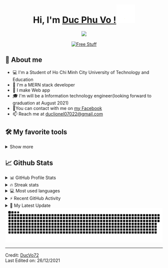 # <h1 align="center">Hi, I'm <a href="https://github.com/ducvp72">Duc Phu Vo !<a><img src="https://github.com/Kathryn-Jie/Kathryn-Jie/blob/main/wave.gif" width="60px" /></h1>
  
<p align="center">
 <a href="#"><img src="https://readme-typing-svg.herokuapp.com/?lines=Always%20learning%20new%20things&font=Fira%20Code&center=true&width=440&height=45&color=f75c7e&vCenter=true&size=22"></a>
</p>
  
<!-- Social icons section -->
<p align="center">
  <a href="https://www.facebook.com/DerrickVo72/"><img width="32px" alt="Free Stuff" title="Free gifts for you" src="https://camo.githubusercontent.com/013ab4b8c0a14af1d626b6106c10a4ca83129f9b89d063db25612dcb88740bc5/68747470733a2f2f63646e2e6a7364656c6976722e6e65742f6e706d2f73696d706c652d69636f6e734076332f69636f6e732f66616365626f6f6b2e737667"/></a>
<!--     &#8287;&#8287;&#8287;&#8287;&#8287;
  <a href="https://www.youtube.com/channel/UCcX4aonOsnrBRbyJhBaQH1Q"><img width="32px" alt="Youtube" title="Youtube" src="https://i.imgur.com/qiXu7b2.png"/></a> -->
</p>

  
## 📖 About me
* 💻 I'm a Student of Ho Chi Minh City University of Technology and Education
* 🎨 I'm a MERN stack developer
* 📱 I make Web app
* 🎓 I'm will be a Information technology engineer(looking forward to graduation at August 2021)
* 🔗You can contact with me on [my Facebook](https://www.facebook.com/DerrickVo72/)
* 📫 Reach me at duclionel07022@gmail.com
  

   
<!-- ## 🙋‍♂️ Connect with me
<p align="left">
  <a href="https://www.youtube.com/channel/UCcX4aonOsnrBRbyJhBaQH1Q"><img alt="Youtube" title="Youtube" src="https://img.shields.io/badge/-YouTube-red?style=for-the-badge&logo=youtube&logoColor=white"/></a>
</p> -->

## 🛠️ My favorite tools
<details>
<summary>  Show more </summary>
    
  ### 👨‍💻 Programming languages
  <div>
    
   #### 🔥 Mainstream Programming languages
<p>
    <a href="https://github.com/search?q=user%3ADenverCoder1+language%3Acss"><img alt="CSS" src="https://img.shields.io/badge/CSS-1572B6.svg?logo=css3&logoColor=white"></a>
      <a href="https://github.com/search?q=user%3ADenverCoder1+language%3Asass"><img alt="SASS" src="https://img.shields.io/badge/Sass-hotpink.svg?logo=SASS&logoColor=white"></a>
    <a href="https://github.com/search?q=user%3ADenverCoder1+language%3Ahtml"><img alt="HTML" src="https://img.shields.io/badge/HTML-E34F26.svg?logo=html5&logoColor=white"></a>
    <a href="https://github.com/search?q=user%3ADenverCoder1+language%3Ajavascript"><img alt="JavaScript" src="https://img.shields.io/badge/JavaScript-F7DF1E.svg?logo=javascript&logoColor=black"></a>
    <a href="https://github.com/search?q=user%3ADenverCoder1+language%3Ajavascript"><img alt="Node.js" src="https://img.shields.io/badge/Node.js-43853D.svg?logo=node.js&logoColor=white"></a>
    <a href="https://github.com/search?q=user%3ADenverCoder1+language%3Apython"><img alt="Python" src="https://img.shields.io/badge/Python-14354C.svg?logo=python&logoColor=white"></a>
    <a href="https://github.com/search?q=user%3ADenverCoder1+language%3Asql"><img alt="SQL" src="https://custom-icon-badges.herokuapp.com/badge/SQL-025E8C.svg?logo=database&logoColor=white"></a>
    <a href="https://github.com/search?q=user%3ADenverCoder1+language%3Asvg"><img alt="SVG+XML" src="https://img.shields.io/badge/SVG%2BXML-e0982c.svg?logo=svg&logoColor=white"></a>
    <a href="https://github.com/search?q=user%3ADenverCoder1+language%3AtypeScript"><img alt="TypeScript" src="https://img.shields.io/badge/TypeScript-007ACC.svg?logo=typescript&logoColor=white"></a>
  </p>
    
   #### Know the basics Programming languages
  <p>
      <a href="#"><img alt="C" src="https://custom-icon-badges.herokuapp.com/badge/C-03599C.svg?logo=c-in-hexagon&logoColor=white"></a>
    <a href="#"><img alt="C++" src="https://custom-icon-badges.herokuapp.com/badge/C++-9C033A.svg?logo=cpp2&logoColor=white"></a>
    <a href="#"><img alt="C#" src="https://custom-icon-badges.herokuapp.com/badge/C%23-68217A.svg?logo=cs2&logoColor=white"></a>
      <a href="https://github.com/search?q=user%3ADenverCoder1+language%3Ajava"><img alt="Java" src="https://img.shields.io/badge/Java-007396.svg?logo=java&logoColor=white"></a>
      <a href="https://github.com/search?q=user%3ADenverCoder1+language%3Akotlin"><img alt="Kotlin" src="https://img.shields.io/badge/Kotlin-0095D5.svg?  logo=Kotlin&logoColor=white"></a>
</p>
    
 </div>
  
  ### 🧰 Frameworks and libraries
  
  <p>
        <a href="#"><img alt="React" src="https://img.shields.io/badge/React-20232a.svg?logo=react&logoColor=%2361DAFB"></a>
     <a href="#"><img alt="tailwindvss" src="https://img.shields.io/badge/tailwindcss-%2338B2AC.svg?logo=tailwind-css&logoColor=white"></a>
         <a href="#"><img alt="tailwindvss" src="https://img.shields.io/badge/MUI-%230081CB.svg?logo=material-ui&logoColor=white"></a>
     <a href="#"><img alt="redux" src="https://img.shields.io/badge/redux-%23593d88.svg?logo=redux&logoColor=white"></a>
    <a href="#"><img alt="Bootstrap" src="https://img.shields.io/badge/Bootstrap-7952B3.svg?logo=bootstrap&logoColor=white"></a>
             <a href="#"><img alt="tailwindvss" src="https://img.shields.io/badge/Socket.io-black?logo=socket.io&badgeColor=010"></a>
        <a href="#"><img alt="node.js" src="https://img.shields.io/badge/node.js-6DA55F?logo=node.js&logoColor=white"></a>
    <a href="#"><img alt="Express.js" src="https://img.shields.io/badge/Express.js-404d59.svg?logo=express&logoColor=white"></a>
    <a href="#"><img alt="WPF (.Net)" src="https://img.shields.io/badge/WPF-5C2D91?logo=.net&logoColor=white"></a>
</p>

  
  ### 🗄️ Databases and cloud hosting
 
  <p>
    <a href="#"><img alt="GitHub Pages" src="https://img.shields.io/badge/GitHub%20Pages-327FC7.svg?logo=github&logoColor=white"></a>
    <a href="#"><img alt="Heroku" src="https://img.shields.io/badge/Heroku-430098.svg?logo=heroku&logoColor=white"></a>
       <a href="#"><img alt="Docker" src="https://img.shields.io/badge/docker-%230db7ed.svg?logo=docker&logoColor=white"></a>
    <a href="#"><img alt="MongoDB" src ="https://img.shields.io/badge/MongoDB-4ea94b.svg?logo=mongodb&logoColor=white"></a>
<!--     <a href="#"><img alt="MySQL" src="https://img.shields.io/badge/MySQL-00f.svg?logo=mysql&logoColor=white"></a>
    <a href="#"><img alt="SQLite" src ="https://img.shields.io/badge/SQLite-07405e.svg?logo=sqlite&logoColor=white"></a> -->
</p>
  
  ### 💻 Software and tools
  
  <p>
     <a href="#"><img alt="Visual Studio Code" src="https://img.shields.io/badge/Visual%20Studio%20Code-0078d7.svg?logo=visual-studio-code&logoColor=white"></a>
     <a href="#"><img alt="Postman" src="https://img.shields.io/badge/Postman-FF6C37?logo=postman&logoColor=white"></a>
     <a href="#"><img alt="Stack Overflow" src="https://img.shields.io/badge/-Stack%20Overflow-FE7A16?logo=stack-overflow&logoColor=white"></a>
    <a href="#"><img alt="Android" src="https://img.shields.io/badge/Android-3DDC84?logo=android&logoColor=white"></a>
    <a href="#"><img alt="Android Studio" src="https://img.shields.io/badge/Android%20Studio-008678.svg?logo=android-studio&logoColor=white"></a>
    <a href="#"><img alt="Codepen" src="https://img.shields.io/badge/Codepen-000000.svg?logo=codepen&logoColor=white"></a>
    <a href="#"><img alt="Git" src="https://img.shields.io/badge/Git-F05033.svg?logo=git&logoColor=white"></a>
</p>
</details>
  

## 📈 Github Stats
<details>
  <summary>📊 GitHub Profile Stats</summary>
  <br/>
  <p align="center">
   <a href="https://github.com/ducvp72/github-readme-stats"><img alt="DucVo72's Github Stats" src="https://github-readme-stats.vercel.app/api?username=ducvp72&show_icons=true&theme=tokyonight" /></a>
    </p>
</details>

  <details>
  <summary>🔥 Streak stats</summary>
  <br/>
<p align="center">
  <a href="https://github.com/ducvp72/github-readme-streak-stats">
    <img title="🔥 Get streak stats for your profile at git.io/streak-stats" alt="ducvp72's streak" src="https://github-readme-streak-stats.herokuapp.com/?user=ducvp72&theme=monokai-metallian&hide_border=true"/>
  </a>
</p>
</details>
  
<details> 
  <summary>💻 Most used languages</summary>
  <br/>
  <p align="center">
  <a href="#"><img alt="ducvp72's Top Languages" src="https://github-readme-stats.vercel.app/api/top-langs/?username=ducvp72&langs_count=8&layout=compact&theme=react&hide_border=true&bg_color=1F222E&title_color=F85D7F&icon_color=F8D866&hide=Jupyter%20Notebook" height="192px"/></a>
    <br/>
  <b>Note:</b> This chart is only a metric of which languages my public code on GitHub consists of and does not reflect my experience or skill level.
  </p>
<!--   Other style
  ![Top Langs](https://github-readme-stats.vercel.app/api/top-langs/?username=ducvp72&langs_count_private=true&theme=radical&card_width=445)<br><br> -->
  
</details>

<details>
  <summary>⚡ Recent GitHub Activity</summary>
  <br/>
<!--START_SECTION:activity-->
<!--START_SECTION:activity-->
💪 Working on: Vn-Social Network: (https://github.com/ducvp72/E-Social-MXH)
<!-- 2. 🗣 Commented on 
3. 🎉 Merged PR 
4. ❗️ Closed issue 
5. 💪 Opened PR  -->
<!--END_SECTION:activity-->
</details>
<!--END_SECTION:activity-->
</details>

<details>
  <summary>🚀 My Latest Update</summary><br/>
<p align="center">
  
  [![Readme Card](https://github-readme-stats.vercel.app/api/pin/?username=ducvp72&repo=E-Social-MXH&theme=radical)](https://github.com/ducvp72/E-Social-MXH)

</p> 
</details>
  
  <div align="center">
  <img src="https://github.com/Pepyn0/Pepyn0/raw/output/github-contribution-grid-snake.svg" alt="snake"></center>
</div>


------

Credit: [DucVo72](https://github.com/ducvp72)
<br/>
Last Edited on: 26/12/2021
